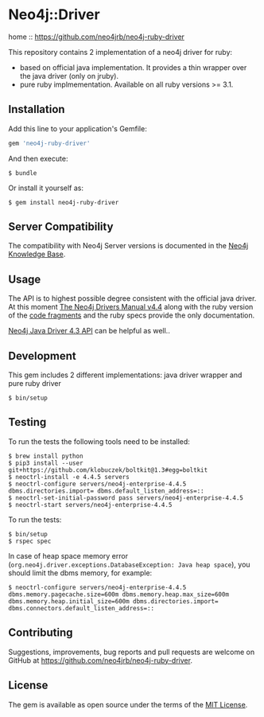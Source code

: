 # Neo4j::Driver

home  :: https://github.com/neo4jrb/neo4j-ruby-driver

This repository contains 2 implementation of a neo4j driver for ruby:
- based on official java implementation. It provides a thin wrapper over the java driver (only on jruby).
- pure ruby implmementation. Available on all ruby versions >= 3.1.

## Installation

Add this line to your application's Gemfile:

```ruby
gem 'neo4j-ruby-driver'
```

And then execute:

    $ bundle

Or install it yourself as:

    $ gem install neo4j-ruby-driver

## Server Compatibility

The compatibility with Neo4j Server versions is documented in the [Neo4j Knowledge Base](https://neo4j.com/developer/kb/neo4j-supported-versions/).

## Usage

The API is to highest possible degree consistent with the official java driver. 
At this moment [The Neo4j Drivers Manual v4.4](https://neo4j.com/docs/java-manual/current/) along with the ruby version of the [code fragments](https://github.com/neo4jrb/neo4j-ruby-driver/blob/master/docs/dev_manual_examples.rb) and the ruby specs provide the only documentation. 

[Neo4j Java Driver 4.3 API](https://neo4j.com/docs/api/java-driver/current/) can be helpful as well..

## Development

This gem includes 2 different implementations: java driver wrapper and pure ruby driver

    $ bin/setup 
     
## Testing

To run the tests the following tools need to be installed:

    $ brew install python
    $ pip3 install --user git+https://github.com/klobuczek/boltkit@1.3#egg=boltkit
    $ neoctrl-install -e 4.4.5 servers
    $ neoctrl-configure servers/neo4j-enterprise-4.4.5 dbms.directories.import= dbms.default_listen_address=::
    $ neoctrl-set-initial-password pass servers/neo4j-enterprise-4.4.5
    $ neoctrl-start servers/neo4j-enterprise-4.4.5

To run the tests:
```console
$ bin/setup
$ rspec spec
```

In case of heap space memory error (`org.neo4j.driver.exceptions.DatabaseException: Java heap space`), you should limit the dbms memory, for example:

```console
$ neoctrl-configure servers/neo4j-enterprise-4.4.5 dbms.memory.pagecache.size=600m dbms.memory.heap.max_size=600m dbms.memory.heap.initial_size=600m dbms.directories.import= dbms.connectors.default_listen_address=::
```

## Contributing

Suggestions, improvements, bug reports and pull requests are welcome on GitHub at https://github.com/neo4jrb/neo4j-ruby-driver.

## License

The gem is available as open source under the terms of the [MIT License](https://opensource.org/licenses/MIT).

